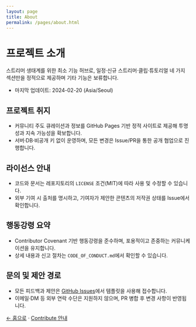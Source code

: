 ```yaml
---
layout: page
title: About
permalink: /pages/about.html
---
```

# 프로젝트 소개

스트리머 생태계를 위한 최소 기능 허브로, 일정·신규 스트리머·클립·튜토리얼 네 가지 섹션만을 정적으로 제공하며 기타 기능은 보류합니다.
- 마지막 업데이트: 2024-02-20 (Asia/Seoul)

## 프로젝트 취지

- 커뮤니티 주도 큐레이션과 정보를 GitHub Pages 기반 정적 사이트로 제공해 투명성과 지속 가능성을 확보합니다.
- 서버·DB·비공개 키 없이 운영하며, 모든 변경은 Issue/PR을 통한 공개 협업으로 진행합니다.

## 라이선스 안내

- 코드와 문서는 레포지토리의 `LICENSE` 조건(MIT)에 따라 사용 및 수정할 수 있습니다.
- 외부 기여 시 출처를 명시하고, 기여자가 제안한 콘텐츠의 저작권 상태를 Issue에서 확인합니다.

## 행동강령 요약

- Contributor Covenant 기반 행동강령을 준수하며, 포용적이고 존중하는 커뮤니케이션을 유지합니다.
- 상세 내용과 신고 절차는 `CODE_OF_CONDUCT.md`에서 확인할 수 있습니다.

## 문의 및 제안 경로

- 모든 피드백과 제안은 [GitHub Issues](../.github/ISSUE_TEMPLATE)에서 템플릿을 사용해 접수합니다.
- 이메일·DM 등 외부 연락 수단은 지원하지 않으며, PR 병합 후 변경 사항이 반영됩니다.

[← 홈으로](../index.html) · [Contribute 안내](./contribute.html)
